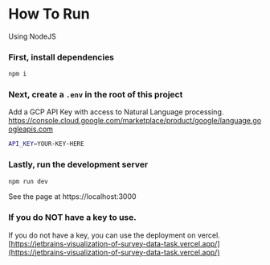 # How To Run

Using NodeJS

### First, install dependencies
```bash
npm i
```

### Next, create a `.env` in the root of this project
Add a GCP API Key with access to Natural Language processing. https://console.cloud.google.com/marketplace/product/google/language.googleapis.com
```bash
API_KEY=YOUR-KEY-HERE
```

### Lastly, run the development server
```bash
npm run dev
```
See the page at https://localhost:3000



### If you do NOT have a key to use.
If you do not have a key, you can use the deployment on vercel. [https://jetbrains-visualization-of-survey-data-task.vercel.app/](https://jetbrains-visualization-of-survey-data-task.vercel.app/)
